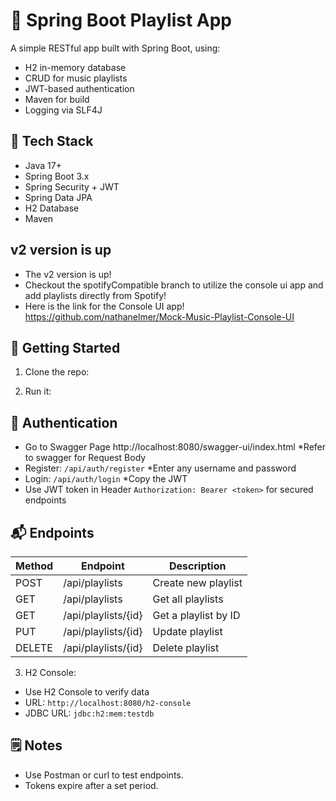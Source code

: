 # 🎵 Spring Boot Playlist App

A simple RESTful app built with Spring Boot, using:

- H2 in-memory database
- CRUD for music playlists
- JWT-based authentication
- Maven for build
- Logging via SLF4J

## 🔧 Tech Stack

- Java 17+
- Spring Boot 3.x
- Spring Security + JWT
- Spring Data JPA
- H2 Database
- Maven

## v2 version is up
- The v2 version is up!
- Checkout the spotifyCompatible branch to utilize the console ui app and add playlists directly from Spotify!
- Here is the link for the Console UI app! https://github.com/nathanelmer/Mock-Music-Playlist-Console-UI

## 🚀 Getting Started

1. Clone the repo:

2. Run it:

## 🔐 Authentication
- Go to Swagger Page http://localhost:8080/swagger-ui/index.html *Refer to swagger for Request Body
- Register: `/api/auth/register` *Enter any username and password
- Login: `/api/auth/login` *Copy the JWT
- Use JWT token in Header `Authorization: Bearer <token>` for secured endpoints

## 📬 Endpoints

| Method | Endpoint            | Description          |
| ------ | ------------------- | -------------------- |
| POST   | /api/playlists      | Create new playlist  |
| GET    | /api/playlists      | Get all playlists    |
| GET    | /api/playlists/{id} | Get a playlist by ID |
| PUT    | /api/playlists/{id} | Update playlist      |
| DELETE | /api/playlists/{id} | Delete playlist      |

3. H2 Console:
- Use H2 Console to verify data
- URL: `http://localhost:8080/h2-console`
- JDBC URL: `jdbc:h2:mem:testdb`


## 🗒️ Notes

- Use Postman or curl to test endpoints.
- Tokens expire after a set period.
